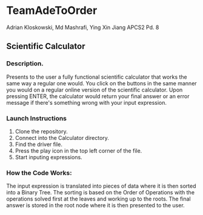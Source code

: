 # TeamAdeToOrder
Adrian Kloskowski, Md Mashrafi, Ying Xin Jiang
APCS2 Pd. 8

## Scientific Calculator

### Description. 
Presents to the user a fully functional scientific calculator that works 
the same way a regular one would. You click on the buttons in the same 
manner you would on a regular online version of the scientific calculator. 
Upon pressing ENTER, the calculator would return your final answer or an 
error message if there's something wrong with your input expression. 

### Launch Instructions
1. Clone the repository. 
2. Connect into the Calculator directory. 
3. Find the driver file. 
3. Press the play icon in the top left corner of the file. 
4. Start inputing expressions. 

### How the Code Works:
The input expression is translated into pieces of data where it is then 
sorted into a Binary Tree. The sorting is based on the Order of Operations
with the operations solved first at the leaves and working up to the 
roots. The final answer is stored in the root node where it is then presented
to the user. 
